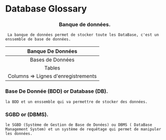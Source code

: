# Database Glossary

### <center>Banque de données.</center>
```
 La banque de données permet de stocker toute les DataBase, c'est un enssemble de base de données.
```
 | Banque De Données |
 |:-----------------:|
 | Bases de Données |
 | Tables |
 | Columns => Lignes d'enregistrements |

### Base De Donnée (BDD) or Database (DB).
```
la BDD et un enssemble qui va permettre de stocker des données.
```
### SGBD or (DBMS).
```
le SGBD (Système de Gestion de Base de Donées) ou DBMS ( DataBase Management System) et un système de requêtage qui permet de manipuler les données.
```

###
